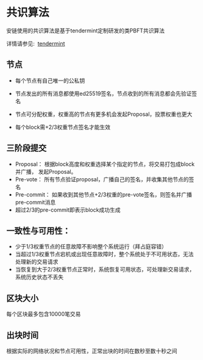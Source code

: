 共识算法
========================

安链使用的共识算法是基于tendermint定制研发的类PBFT共识算法

详情请参见:  [tendermint](https://tendermint.com)

节点
----------------
* 每个节点有自己唯一的公私钥

* 节点发出的所有消息都使用ed25519签名，节点收到的所有消息都会先验证签名

* 节点可分配权重，权重高的节点有更多机会发起Proposal，投票权重也更大

* 每个block需+2/3权重节点签名才能生效


三阶段提交
-------------------
* Proposal： 根据block高度和权重选择某个指定的节点，将交易打包成block并广播， 发起Proposal。
* Pre-vote： 所有节点验证proposal，广播自己的签名，并收集其他节点的签名
* Pre-commit： 如果收到其他节点+2/3权重的pre-vote签名，则签名并广播pre-commit消息
* 超过2/3的pre-commit即表示block成功生成

一致性与可用性：
-----------------
* 少于1/3权重节点的任意故障不影响整个系统运行（拜占庭容错）
* 当超过1/3权重节点宕机或出现任意故障时，整个系统处于不可用状态，无法处理新的交易请求
* 当恢复到大于2/3权重节点正常时，系统恢复可用状态，可处理新交易请求，系统历史状态不丢失

区块大小
------------------
每个区块最多包含10000笔交易

出块时间
-----------------
根据实际的网络状况和节点可用性，正常出块的时间在数秒至数十秒之间

